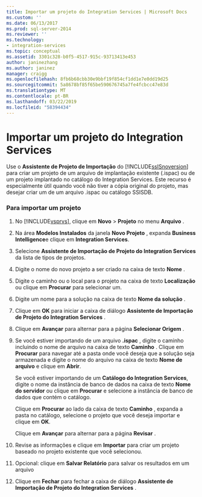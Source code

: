 ```yaml
---
title: Importar um projeto do Integration Services | Microsoft Docs
ms.custom: ''
ms.date: 06/13/2017
ms.prod: sql-server-2014
ms.reviewer: ''
ms.technology:
- integration-services
ms.topic: conceptual
ms.assetid: 3301c328-b0f5-4517-915c-93713413e453
author: janinezhang
ms.author: janinez
manager: craigg
ms.openlocfilehash: 8fb6b68cbb30e9bbf19f854cf1dd1e7e0dd19d25
ms.sourcegitcommit: 5a8678bf85f65be590676745a7fe4fcbcc47e83d
ms.translationtype: MT
ms.contentlocale: pt-BR
ms.lasthandoff: 03/22/2019
ms.locfileid: "58394434"
---
```

# <a name="import-an-integration-services-project"></a>Importar um projeto do Integration Services
  Use o **Assistente de Projeto de Importação** do [!INCLUDE[ssISnoversion](../includes/ssisnoversion-md.md)] para criar um projeto de um arquivo de implantação existente (.ispac) ou de um projeto implantado no catálogo do Integration Services. Este recurso é especialmente útil quando você não tiver a cópia original do projeto, mas desejar criar um de um arquivo .ispac ou catálogo SSISDB.  
  
### <a name="to-import-a-project"></a>Para importar um projeto  
  
1.  No [!INCLUDE[vsprvs](../includes/vsprvs-md.md)], clique em **Novo** > **Projeto** no menu **Arquivo** .  
  
2.  Na área **Modelos Instalados** da janela **Novo Projeto** , expanda **Business Intelligence**e clique em **Integration Services**.  
  
3.  Selecione **Assistente de Importação de Projeto do Integration Services** da lista de tipos de projetos.  
  
4.  Digite o nome do novo projeto a ser criado na caixa de texto **Nome** .  
  
5.  Digite o caminho ou o local para o projeto na caixa de texto **Localização** ou clique em **Procurar** para selecionar um.  
  
6.  Digite um nome para a solução na caixa de texto **Nome da solução** .  
  
7.  Clique em **OK** para iniciar a caixa de diálogo **Assistente de Importação de Projeto do Integration Services** .  
  
8.  Clique em **Avançar** para alternar para a página **Selecionar Origem** .  
  
9. Se você estiver importando de um arquivo **.ispac** , digite o caminho incluindo o nome de arquivo na caixa de texto **Caminho** . Clique em **Procurar** para navegar até a pasta onde você deseja que a solução seja armazenada e digite o nome do arquivo na caixa de texto **Nome de arquivo** e clique em **Abrir**.  
  
     Se você estiver importando de um **Catálogo do Integration Services**, digite o nome da instância de banco de dados na caixa de texto **Nome do servidor** ou clique em **Procurar** e selecione a instância de banco de dados que contém o catálogo.  
  
     Clique em **Procurar** ao lado da caixa de texto **Caminho** , expanda a pasta no catálogo, selecione o projeto que você deseja importar e clique em **OK**.  
  
     Clique em **Avançar** para alternar para a página **Revisar** .  
  
10. Revise as informações e clique em **Importar** para criar um projeto baseado no projeto existente que você selecionou.  
  
11. Opcional: clique em **Salvar Relatório** para salvar os resultados em um arquivo  
  
12. Clique em **Fechar** para fechar a caixa de diálogo **Assistente de Importação de Projeto do Integration Services** .  
  
  
